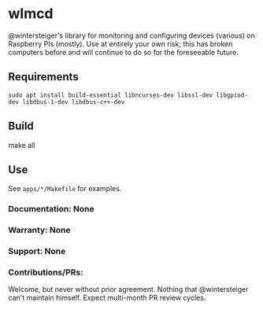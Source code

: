 # wlmcd

@wintersteiger's library for monitoring and configuring devices (various) on Raspberry PIs (mostly). Use at entirely your own risk; this has broken computers before and will continue to do so for the foreseeable future.

## Requirements

`sudo apt install build-essential libncurses-dev libssl-dev libgpiod-dev libdbus-1-dev libdbus-c++-dev`

## Build

make all

## Use

See `apps/*/Makefile` for examples.

### Documentation: None
### Warranty: None
### Support: None

### Contributions/PRs:

Welcome, but never without prior agreement. Nothing that @wintersteiger can't maintain himself. Expect multi-month PR review cycles.
